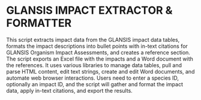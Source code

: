 # GLANSIS IMPACT EXTRACTOR & FORMATTER
This script extracts impact data from the GLANSIS impact data tables, formats the impact descriptions into bullet points with in-text citations for GLANSIS Organism Impact Assessments, and creates a reference section. The script exports an Excel file with the impacts and a Word document with the references. It uses various libraries to manage data tables, pull and parse HTML content, edit text strings, create and edit Word documents, and automate web browser interactions. Users need to enter a species ID, optionally an impact ID, and the script will gather and format the impact data, apply in-text citations, and export the results.

